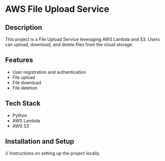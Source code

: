 # AWS File Upload Service

## Description
This project is a File Upload Service leveraging AWS Lambda and S3. Users can upload, download, and delete files from the cloud storage.

## Features
- User registration and authentication
- File upload
- File download
- File deletion

## Tech Stack
- Python
- AWS Lambda
- AWS S3

## Installation and Setup
// Instructions on setting up the project locally.
